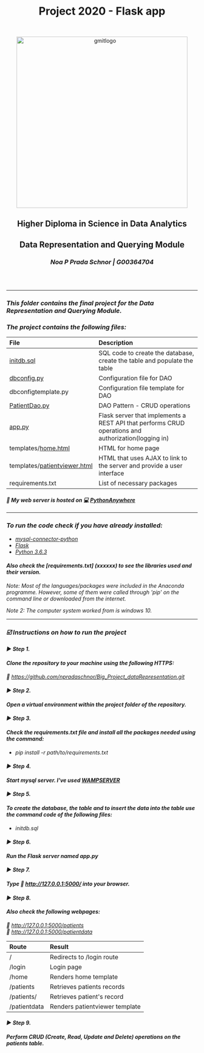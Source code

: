 <h1 align="center"> Project 2020 - Flask app </h1><br>

<p align="center"><img src="https://image.ibb.co/g96qDc/gmitlogo.jpg" alt="gmitlogo" border="0" width=450 align="center"></p>
<h2 align="center"> Higher Diploma in Science in Data Analytics</h2>
<h2 align="center">Data Representation and Querying Module</h2></p>

<h3 align="center"><i>Noa P Prada Schnor | G00364704<i> </h3><br><br>

---------------------------------------------------------------------------------------------------------------------------------------------------------------


### This folder contains the final project for the Data Representation and Querying Module.

### The project contains the following files:

|    File                       |      Description                                                                                       | 
|:------------------------------|:-------------------------------------------------------------------------------------------------------|
| [initdb.sql](https://github.com/npradaschnor/Big_Project_dataRepresentation/blob/master/initdb.sql)                    |   SQL code to create the database, create the table and populate the table                             |
| [dbconfig.py](https://github.com/npradaschnor/Big_Project_dataRepresentation/blob/master/dbconfig.py)                   |   Configuration file for DAO                                                                           |
| dbconfigtemplate.py           |   Configuration file template for DAO                                                                  |
| [PatientDao.py](https://github.com/npradaschnor/Big_Project_dataRepresentation/blob/master/PatientDao.py)                 |   DAO Pattern - CRUD operations                                                                        |
| [app.py](https://github.com/npradaschnor/Big_Project_dataRepresentation/blob/master/app.py)                        |   Flask server that implements a REST API that performs CRUD operations and authorization(logging in)  |
| templates/[home.html](https://github.com/npradaschnor/Big_Project_dataRepresentation/blob/master/templates/home.html)           |   HTML for home page                                                                                   |
| templates/[patientviewer.html](https://github.com/npradaschnor/Big_Project_dataRepresentation/blob/master/templates/patientviewer.html)  |   HTML that uses AJAX to link to the server and provide a user interface                               |
| requirements.txt              |   List of necessary packages                                                                           |

#### :mega:  My web server is hosted on :computer: [PythonAnywhere](http://npradaschnor.pythonanywhere.com/)

--------------------------------------------------------------------------------------------------------------------------------------------------------------

### To run the code check if you have already installed:
- [mysql-connector-python](https://pypi.org/project/mysql-connector-python/)
- [Flask](https://flask.palletsprojects.com/en/master/installation/)
- [Python 3.6.3](https://www.python.org/downloads/release/python-363/)

#### Also check the [requirements.txt] (xxxxxx) to see the libraries used and their version.

*Note*: Most of the languages/packages were included in the Anaconda programme. However, some of them were called through 'pip' on the command line or downloaded from the internet.

*Note 2*: The computer system worked from is windows 10.

---------------------------------------------------------------------------------------------------------------------------------------------------------------

### :ballot_box_with_check: **Instructions on how to run the project**

#### :arrow_forward: **Step 1.** 
#### Clone the repository to your machine using the following HTTPS:
:link: <https://github.com/npradaschnor/Big_Project_dataRepresentation.git>

#### :arrow_forward: **Step 2.**
#### Open a virtual environment within the project folder of the repository.

#### :arrow_forward: **Step 3.**
#### Check the requirements.txt file and install all the packages needed using the command:
- pip install -r path/to/requirements.txt

#### :arrow_forward: **Step 4.** 
#### Start mysql server. I've used [WAMPSERVER](https://www.wampserver.com/en/)

#### :arrow_forward: **Step 5.** 
#### To create the database, the table and to insert the data into the table use the command code of the following files:
- initdb.sql

#### :arrow_forward: **Step 6.** 
#### Run the Flask server named app.py

#### :arrow_forward: **Step 7.** 
#### Type :link: <http://127.0.0.1:5000/> into your browser.

#### :arrow_forward: **Step 8.** 
#### Also check the following webpages:
:link: <http://127.0.0.1:5000/patients> <br/>
:link: <http://127.0.0.1:5000/patientdata>

| Route                 | Result                        |
:-----------------------|:------------------------------|
|/                      |Redirects to /login route      |
|/login                 |Login page                     |
|/home                  |Renders home template          |
| /patients             |Retrieves patients records     |
| /patients/<id>        |Retrieves patient's record     |
|/patientdata           |Renders patientviewer template |

#### :arrow_forward: **Step 9.**
#### Perform CRUD (Create, Read, Update and Delete) operations on the patients table.
